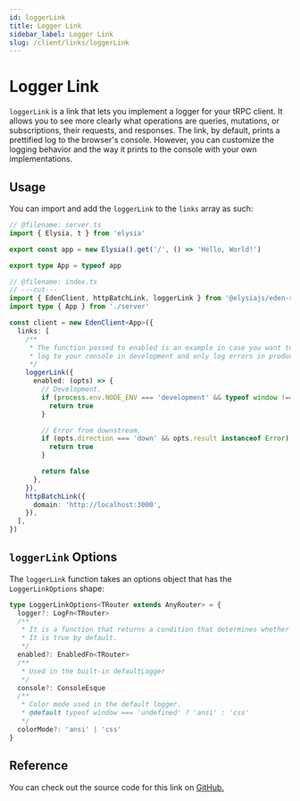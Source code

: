 ```yaml
---
id: loggerLink
title: Logger Link
sidebar_label: Logger Link
slug: /client/links/loggerLink
---
```


# Logger Link

`loggerLink` is a link that lets you implement a logger for your tRPC client. It allows you to see more clearly what operations are queries, mutations, or subscriptions, their requests, and responses. The link, by default, prints a prettified log to the browser's console. However, you can customize the logging behavior and the way it prints to the console with your own implementations.

## Usage

You can import and add the `loggerLink` to the `links` array as such:

```typescript twoslash
// @filename: server.ts
import { Elysia, t } from 'elysia'

export const app = new Elysia().get('/', () => 'Hello, World!')

export type App = typeof app

// @filename: index.ts
// ---cut---
import { EdenClient, httpBatchLink, loggerLink } from '@elysiajs/eden-react-query'
import type { App } from './server'

const client = new EdenClient<App>({
  links: [
    /**
     * The function passed to enabled is an example in case you want to the link to
     * log to your console in development and only log errors in production
     */
    loggerLink({
      enabled: (opts) => {
        // Development.
        if (process.env.NODE_ENV === 'development' && typeof window !== 'undefined') {
          return true
        }

        // Error from downstream.
        if (opts.direction === 'down' && opts.result instanceof Error) {
          return true
        }

        return false
      },
    }),
    httpBatchLink({
      domain: 'http://localhost:3000',
    }),
  ],
})
```

## `loggerLink` Options

The `loggerLink` function takes an options object that has the `LoggerLinkOptions` shape:

```ts
type LoggerLinkOptions<TRouter extends AnyRouter> = {
  logger?: LogFn<TRouter>
  /**
   * It is a function that returns a condition that determines whether to enable the logger.
   * It is true by default.
   */
  enabled?: EnabledFn<TRouter>
  /**
   * Used in the built-in defaultLogger
   */
  console?: ConsoleEsque
  /**
   * Color mode used in the default logger.
   * @default typeof window === 'undefined' ? 'ansi' : 'css'
   */
  colorMode?: 'ansi' | 'css'
}
```

## Reference

You can check out the source code for this link on [GitHub.](https://github.com/trpc/trpc/blob/main/packages/client/src/links/loggerLink.ts)
